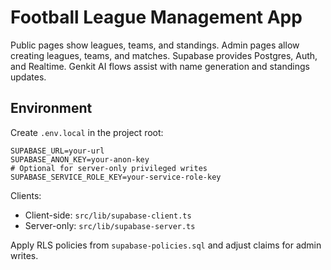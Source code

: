 # Football League Management App

Public pages show leagues, teams, and standings. Admin pages allow creating leagues, teams, and matches. Supabase provides Postgres, Auth, and Realtime. Genkit AI flows assist with name generation and standings updates.

## Environment

Create `.env.local` in the project root:

```
SUPABASE_URL=your-url
SUPABASE_ANON_KEY=your-anon-key
# Optional for server-only privileged writes
SUPABASE_SERVICE_ROLE_KEY=your-service-role-key
```

Clients:
- Client-side: `src/lib/supabase-client.ts`
- Server-only: `src/lib/supabase-server.ts`

Apply RLS policies from `supabase-policies.sql` and adjust claims for admin writes.
